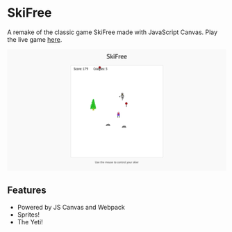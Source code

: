 # SkiFree

A remake of the classic game SkiFree made with JavaScript Canvas. Play the live game [here](http://alexrichey.com/2016/04/17/ski-free/).

![Screenshot](./images/screenshot.png)

## Features

* Powered by JS Canvas and Webpack
* Sprites!
* The Yeti!
